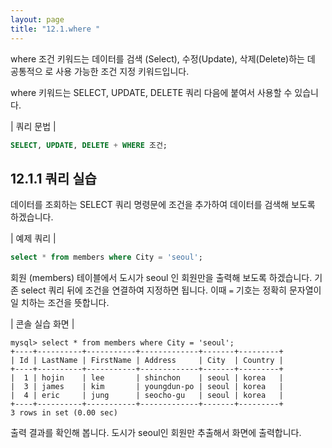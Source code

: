 ```yaml
---
layout: page
title: "12.1.where "
--- 
```

where 조건 키워드는 데이터를 검색 (Select), 수정(Update), 삭제(Delete)하는 데 공통적으 로 사용 가능한 조건 지정 키워드입니다.  

where 키워드는 SELECT, UPDATE, DELETE 쿼리 다음에 붙여서 사용할 수 있습니다.  

| 쿼리 문법 | 
```sql
SELECT, UPDATE, DELETE + WHERE 조건; 
```

## 12.1.1 쿼리 실습 
데이터를 조회하는 SELECT 쿼리 명령문에 조건을 추가하여 데이터를 검색해 보도록 하겠습니다.  

| 예제 쿼리 | 
```sql
select * from members where City = 'seoul'; 
```

회원 (members) 테이블에서 도시가 seoul 인 회원만을 출력해 보도록 하겠습니다. 기존 select 쿼리 뒤에 조건을 연결하여 지정하면 됩니다. 이때 `=` 기호는 정확히 문자열이 일 
치하는 조건을 뜻합니다.  

| 콘솔 실습 화면 | 
```
mysql> select * from members where City = 'seoul';
+----+----------+-----------+-------------+-------+---------+
| Id | LastName | FirstName | Address     | City  | Country |
+----+----------+-----------+-------------+-------+---------+
|  1 | hojin    | lee       | shinchon    | seoul | korea   |
|  3 | james    | kim       | youngdun-po | seoul | korea   |
|  4 | eric     | jung      | seocho-gu   | seoul | korea   |
+----+----------+-----------+-------------+-------+---------+
3 rows in set (0.00 sec)

```

출력 결과를 확인해 봅니다. 도시가 seoul인 회원만 추출해서 화면에 출력합니다.  